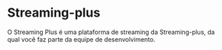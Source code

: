 # Streaming-plus
O Streaming  Plus é uma plataforma de streaming da Streaming-plus, da qual você faz parte da equipe de desenvolvimento.
